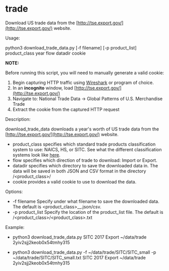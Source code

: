 # trade
Download US trade data from the [http://tse.export.gov/](http://tse.export.gov/) website.

Usage:

python3 download\_trade\_data.py [-f filename] [-p product_list] product_class year flow datadir cookie

**NOTE:**

Before running this script, you will need to manually generate a valid cookie:

1. Begin capturing HTTP traffic using [Wireshark](https://www.wireshark.org/) or program of choice.
2. In an **incognito** window, load [http://tse.export.gov/](http://tse.export.gov/)
3. Navigate to: National Trade Data -> Global Patterns of U.S. Merchandise Trade
4. Extract the cookie from the captured HTTP request


Description:

download\_trade\_data downloads a year's worth of US trade data from the [http://tse.export.gov/](http://tse.export.gov/) website.

- product\_class specifies which standard trade products classification system to use: NAICS, HS, or SITC. See what the different classification systems look like [here](http://tse.export.gov/tse/TSEProductPicker.aspx?lblProductClassID=ProductOptions1_lblSelectedProductClass&hdnProductClassID=ProductOptions1_hdnSelectedProductClass&lblProductCodeID=ProductOptions1_lblSelectedProductCode&hdnProductCodeID=ProductOptions1_hdnSelectedProductCode&lblProductNameID=ProductOptions1_lblSelectedProductName&hdnProductNameID=ProductOptions1_hdnSelectedProductName&cellDigitLevel=ProductOptions1_DigitLevelsCell&ChartReport=False&ClassSystemValue=NAICS&ProductCode=.TOTAL&NTD=True).
- flow specifies which direction of trade to download: Import or Export.
- datadir specifies which directory to save the downloaded data in. The data will be saved in both JSON and CSV format in the directory <datadir>/<product_class>/
- cookie provides a valid cookie to use to download the data.

Options:

- -f filename
                 Specify under what filename to save the downloaded data. The default is <product\_class>\_<year>\_<flow>.json/csv.
- -p product\_list
                 Specify the location of the product\_list file. The default is <datadir>/<product\_class>/<product\_class>.txt

Example:

* python3 download\_trade\_data.py SITC 2017 Export ~/data/trade 2yiv2sjj2keob0x54tmhy315

* python3 download\_trade\_data.py -f ~/data/trade/SITC/SITC\_small -p ~/data/trade/SITC/SITC\_small.txt SITC 2017 Export ~/data/trade 2yiv2sjj2keob0x54tmhy315
